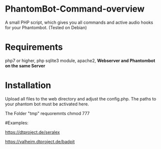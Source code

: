 # PhantomBot-Command-overview
A small PHP script, which gives you all commands and active audio hooks for your Phantombot. (Tested on Debian)

# Requirements
php7 or higher,
php sqlite3 module,
apache2,
**Webserver and Phantombot on the same Server**

# Installation
Upload all files to the web directory and adjust the config.php. The paths to your phantom bot must be activated here.

The Folder "tmp" requoremnts chmod 777

#Examples:

https://dtproject.de/seralex

https://valheim.dtproject.de/badpit
